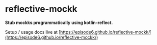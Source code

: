 # reflective-mockk

**Stub mockks programmatically using kotlin-reflect.**

Setup / usage docs live
at [https://episode6.github.io/reflective-mockk/](https://episode6.github.io/reflective-mockk/)
